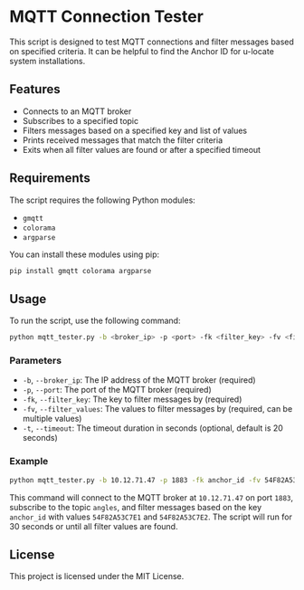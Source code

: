 # MQTT Connection Tester

This script is designed to test MQTT connections and filter messages based on specified criteria. It can be helpful to find the Anchor ID for u-locate system installations.

## Features

- Connects to an MQTT broker
- Subscribes to a specified topic
- Filters messages based on a specified key and list of values
- Prints received messages that match the filter criteria
- Exits when all filter values are found or after a specified timeout

## Requirements

The script requires the following Python modules:

- `gmqtt`
- `colorama`
- `argparse`

You can install these modules using pip:

```sh
pip install gmqtt colorama argparse
```

## Usage

To run the script, use the following command:

```sh
python mqtt_tester.py -b <broker_ip> -p <port> -fk <filter_key> -fv <filter_value1> <filter_value2> ... -t <timeout>
```

### Parameters

- `-b`, `--broker_ip`: The IP address of the MQTT broker (required)
- `-p`, `--port`: The port of the MQTT broker (required)
- `-fk`, `--filter_key`: The key to filter messages by (required)
- `-fv`, `--filter_values`: The values to filter messages by (required, can be multiple values)
- `-t`, `--timeout`: The timeout duration in seconds (optional, default is 20 seconds)

### Example

```sh
python mqtt_tester.py -b 10.12.71.47 -p 1883 -fk anchor_id -fv 54F82A53C7E1 54F82A53C7E2 -t 30
```

This command will connect to the MQTT broker at `10.12.71.47` on port `1883`, subscribe to the topic `angles`, and filter messages based on the key `anchor_id` with values `54F82A53C7E1` and `54F82A53C7E2`. The script will run for 30 seconds or until all filter values are found.

## License

This project is licensed under the MIT License.